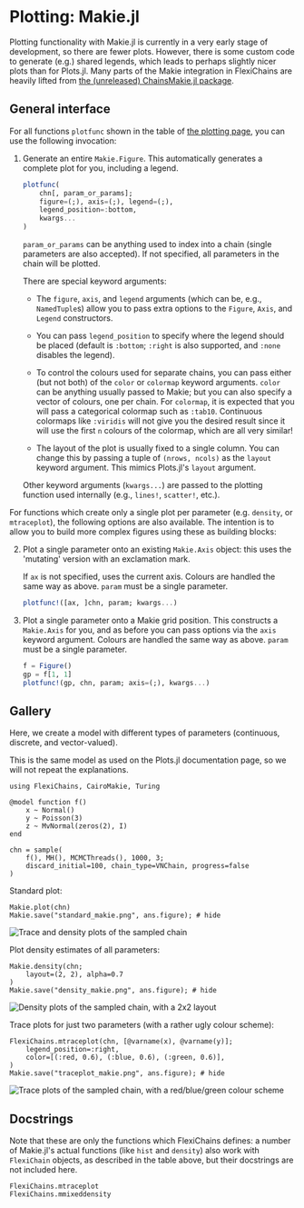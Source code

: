 # Plotting: Makie.jl

Plotting functionality with Makie.jl is currently in a very early stage of development, so there are fewer plots.
However, there is some custom code to generate (e.g.) shared legends, which leads to perhaps slightly nicer plots than for Plots.jl.
Many parts of the Makie integration in FlexiChains are heavily lifted from [the (unreleased) ChainsMakie.jl package](https://simonsteiger.github.io/ChainsMakie.jl/dev/).

## General interface

For all functions `plotfunc` shown in the table of [the plotting page](./plotting.md), you can use the following invocation:

1. Generate an entire `Makie.Figure`. This automatically generates a complete plot for you, including a legend.

   ```julia
   plotfunc(
       chn[, param_or_params];
       figure=(;), axis=(;), legend=(;),
       legend_position=:bottom,
       kwargs...
   )
   ```

   `param_or_params` can be anything used to index into a chain (single parameters are also accepted).
   If not specified, all parameters in the chain will be plotted.

   There are special keyword arguments:

    - The `figure`, `axis`, and `legend` arguments (which can be, e.g., `NamedTuple`s) allow you to pass extra options to the `Figure`, `Axis`, and `Legend` constructors.

    - You can pass `legend_position` to specify where the legend should be placed (default is `:bottom`; `:right` is also supported, and `:none` disables the legend).

    - To control the colours used for separate chains, you can pass either (but not both) of the `color` or `colormap` keyword arguments. `color` can be anything usually passed to Makie; but you can also specify a vector of colours, one per chain. For `colormap`, it is expected that you will pass a categorical colormap such as `:tab10`. Continuous colormaps like `:viridis` will not give you the desired result since it will use the first `n` colours of the colormap, which are all very similar!

    - The layout of the plot is usually fixed to a single column. You can change this by passing a tuple of `(nrows, ncols)` as the `layout` keyword argument. This mimics Plots.jl's `layout` argument.

   Other keyword arguments (`kwargs...`) are passed to the plotting function used internally (e.g., `lines!`, `scatter!`, etc.).

For functions which create only a single plot per parameter (e.g. `density`, or `mtraceplot`), the following options are also available.
The intention is to allow you to build more complex figures using these as building blocks:

2. Plot a single parameter onto an existing `Makie.Axis` object: this uses the 'mutating' version with an exclamation mark.

   If `ax` is not specified, uses the current axis. Colours are handled the same way as above. `param` must be a single parameter.

   ```julia
   plotfunc!([ax, ]chn, param; kwargs...)
   ```

3. Plot a single parameter onto a Makie grid position. This constructs a `Makie.Axis` for you, and as before you can pass options via the `axis` keyword argument. Colours are handled the same way as above. `param` must be a single parameter.

   ```julia
   f = Figure()
   gp = f[1, 1]
   plotfunc!(gp, chn, param; axis=(;), kwargs...)
   ```

## Gallery

Here, we create a model with different types of parameters (continuous, discrete, and vector-valued).

This is the same model as used on the Plots.jl documentation page, so we will not repeat the explanations.

```@example 1
using FlexiChains, CairoMakie, Turing

@model function f()
    x ~ Normal()
    y ~ Poisson(3)
    z ~ MvNormal(zeros(2), I)
end

chn = sample(
    f(), MH(), MCMCThreads(), 1000, 3;
    discard_initial=100, chain_type=VNChain, progress=false
)
```

Standard plot:

```@example 1
Makie.plot(chn)
Makie.save("standard_makie.png", ans.figure); # hide
```

![Trace and density plots of the sampled chain](standard_makie.png)

Plot density estimates of all parameters:

```@example 1
Makie.density(chn;
    layout=(2, 2), alpha=0.7
)
Makie.save("density_makie.png", ans.figure); # hide
```

![Density plots of the sampled chain, with a 2x2 layout](density_makie.png)

Trace plots for just two parameters (with a rather ugly colour scheme):

```@example 1
FlexiChains.mtraceplot(chn, [@varname(x), @varname(y)];
    legend_position=:right,
    color=[(:red, 0.6), (:blue, 0.6), (:green, 0.6)],
)
Makie.save("traceplot_makie.png", ans.figure); # hide
```

![Trace plots of the sampled chain, with a red/blue/green colour scheme](density_makie.png)

## Docstrings

Note that these are only the functions which FlexiChains defines: a number of Makie.jl's actual functions (like `hist` and `density`) also work with `FlexiChain` objects, as described in the table above, but their docstrings are not included here.

```@docs
FlexiChains.mtraceplot
FlexiChains.mmixeddensity
```
